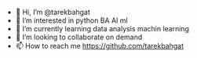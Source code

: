 - 👋 Hi, I’m @tarekbahgat
- 👀 I’m interested in python BA AI ml 
- 🌱 I’m currently learning data analysis machin learning
- 💞️ I’m looking to collaborate on demand
- 📫 How to reach me https://github.com/tarekbahgat

<!---
tarekbahgat/tarekbahgat is a ✨ special ✨ repository because its `README.md` (this file) appears on your GitHub profile.
You can click the Preview link to take a look at your changes.
--->
